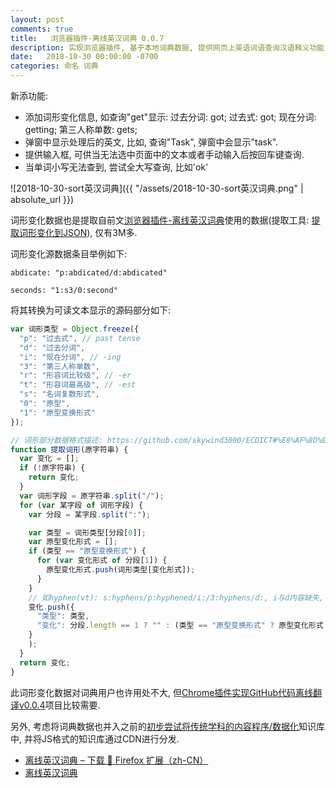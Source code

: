 ```yaml
---
layout: post
comments: true
title:   浏览器插件-离线英汉词典 0.0.7
description: 实现浏览器插件, 基于本地词典数据, 提供网页上英语词语查询汉语释义功能, 添加词形变化等功能. Add features to English to Chinese dictionary using local data in browser extension.
date:   2018-10-30 00:00:00 -0700
categories: 命名 词典
---
```


新添功能:

- 添加词形变化信息, 如查询"get"显示: 过去分词: got; 过去式: got; 现在分词: getting; 第三人称单数: gets;
- 弹窗中显示处理后的英文, 比如, 查询"Task", 弹窗中会显示"task".
- 提供输入框, 可供当无法选中页面中的文本或者手动输入后按回车键查询.
- 当单词小写无法查到, 尝试全大写查询, 比如'ok' 

![2018-10-30-sort英汉词典]({{ "/assets/2018-10-30-sort英汉词典.png" | absolute_url }})

词形变化数据也是提取自前文[浏览器插件-离线英汉词典](https://zhuanlan.zhihu.com/p/46640311)使用的数据(提取工具: [提取词形变化到JSON](https://github.com/program-in-chinese/english-chinese-dictionary/blob/master/src/main/java/com/codeinchinese/%E8%8B%B1%E6%B1%89%E8%AF%8D%E5%85%B8/%E5%B7%A5%E5%85%B7/%E6%8F%90%E5%8F%96%E8%AF%8D%E5%BD%A2%E5%8F%98%E5%8C%96%E5%88%B0JSON.java)), 仅有3M多.

词形变化源数据条目举例如下:
```
abdicate: "p:abdicated/d:abdicated"

seconds: "1:s3/0:second"
```
将其转换为可读文本显示的源码部分如下:
```javascript
var 词形类型 = Object.freeze({
  "p": "过去式", // past tense
  "d": "过去分词",
  "i": "现在分词", // -ing
  "3": "第三人称单数",
  "r": "形容词比较级", // -er
  "t": "形容词最高级", // -est
  "s": "名词复数形式",
  "0": "原型",
  "1": "原型变换形式"
});

// 词形部分数据格式描述: https://github.com/skywind3000/ECDICT#%E8%AF%8D%E5%BD%A2%E5%8F%98%E5%8C%96
function 提取词形(原字符串) {
  var 变化 = [];
  if (!原字符串) {
    return 变化;
  }
  var 词形字段 = 原字符串.split("/");
  for (var 某字段 of 词形字段) {
    var 分段 = 某字段.split(":");

    var 类型 = 词形类型[分段[0]];
    var 原型变化形式 = [];
    if (类型 == "原型变换形式") {
      for (var 变化形式 of 分段[1]) {
        原型变化形式.push(词形类型[变化形式]);
      }
    }
    // 如hyphen(vt): s:hyphens/p:hyphened/i:/3:hyphens/d:, i与d内容缺失, 用空字符串占位
    变化.push({
      "类型": 类型,
      "变化": 分段.length == 1 ? "" : (类型 == "原型变换形式" ? 原型变化形式 : 分段[1])
    }
    );
  }
  return 变化;
}
```
此词形变化数据对词典用户也许用处不大, 但[Chrome插件实现GitHub代码离线翻译v0.0.4](https://zhuanlan.zhihu.com/p/47215777)项目比较需要.

另外, 考虑将词典数据也并入之前的[初步尝试将传统学科的内容程序/数据化](https://zhuanlan.zhihu.com/p/47807062)知识库中, 并将JS格式的知识库通过CDN进行分发.
- [离线英汉词典 – 下载 🦊 Firefox 扩展（zh-CN）​](https://addons.mozilla.org/zh-CN/firefox/addon/%E7%A6%BB%E7%BA%BF%E8%8B%B1%E6%B1%89%E8%AF%8D%E5%85%B8/)
- [离线英汉词典](https://chrome.google.com/webstore/detail/%E7%A6%BB%E7%BA%BF%E8%8B%B1%E6%B1%89%E8%AF%8D%E5%85%B8/ndifefelacmidghjaehmhicbchbidhpe/related?hl=en)
